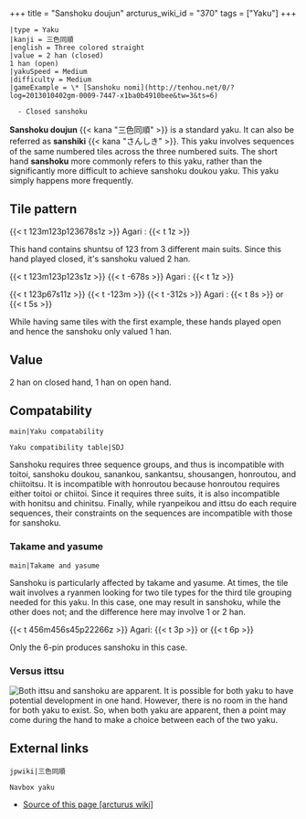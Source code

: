 +++
title = "Sanshoku doujun"
arcturus_wiki_id = "370"
tags = ["Yaku"]
+++

```yaku
|type = Yaku
|kanji = 三色同順
|english = Three colored straight
|value = 2 han (closed)
1 han (open)
|yakuSpeed = Medium
|difficulty = Medium
|gameExample = \* [Sanshoku nomi](http://tenhou.net/0/?log=2013010402gm-0009-7447-x1ba0b4910bee&tw=3&ts=6)

  - Closed sanshoku

```

**Sanshoku doujun** {{< kana "三色同順" >}} is a standard yaku. It can also be referred as
**sanshiki** {{< kana "さんしき" >}}. This yaku involves sequences of the same numbered tiles across
the three numbered suits. The short hand **sanshoku** more commonly refers to this yaku, rather than
the significantly more difficult to achieve sanshoku doukou yaku. This yaku simply happens more
frequently.

## Tile pattern

{{< t 123m123p123678s1z >}} Agari : {{< t 1z >}}

This hand contains shuntsu of 123 from 3 different main suits. Since this hand played closed, it's
sanshoku valued 2 han.

{{< t 123m123p123s1z >}} {{< t -678s >}} Agari : {{< t 1z >}}

{{< t 123p67s11z >}} {{< t -123m >}} {{< t -312s >}} Agari : {{< t 8s >}} or {{< t 5s >}}

While having same tiles with the first example, these hands played open and hence the sanshoku only
valued 1 han.

## Value

2 han on closed hand, 1 han on open hand.

## Compatability

`main|Yaku compatability`

`Yaku compatibility table|SDJ`

Sanshoku requires three sequence groups, and thus is incompatible with toitoi, sanshoku doukou,
sanankou, sankantsu, shousangen, honroutou, and chiitoitsu. It is incompatible with honroutou
because honroutou requires either toitoi or chiitoi. Since it requires three suits, it is also
incompatible with honitsu and chinitsu. Finally, while ryanpeikou and ittsu do each require
sequences, their constraints on the sequences are incompatible with those for sanshoku.

### Takame and yasume

`main|Takame and yasume`

Sanshoku is particularly affected by takame and yasume. At times, the tile wait involves a ryanmen
looking for two tile types for the third tile grouping needed for this yaku. In this case, one may
result in sanshoku, while the other does not; and the difference here may involve 1 or 2 han.

{{< t 456m456s45p22266z >}} Agari: {{< t 3p >}} or {{< t 6p >}}

Only the 6-pin produces sanshoku in this case.

### Versus ittsu

![Both ittsu and sanshoku are [apparent](http://tenhou.net/0/?log=2015012320gm-0089-0000-5a33fc94&tw=2&ts=8).](Ittsu_sanshoku.png "Both ittsu and sanshoku are apparent.")
It is possible for both yaku to have potential development in one hand. However, there is no room in
the hand for both yaku to exist. So, when both yaku are apparent, then a point may come during the
hand to make a choice between each of the two yaku.

## External links

`jpwiki|三色同順`

`Navbox yaku`

- [Source of this page [arcturus wiki]](http://arcturus.su/wiki/Sanshoku_doujun)
